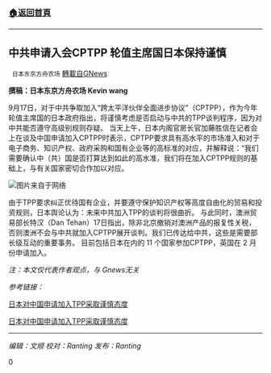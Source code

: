 ###  [:house:返回首頁](https://github.com/ourhimalayas/txt)
---


## 中共申请入会CPTPP 轮值主席国日本保持谨慎
` 日本东京方舟农场` [轉載自GNews](https://gnews.org/zh-hans/1541236/)

**撰稿：日本东京方舟农场 Kevin wang**

9月17日，对于中共争取加入“跨太平洋伙伴全面进步协议”（CPTPP），作为今年轮值主席国的日本政府指出，将谨慎考虑是否启动与中共的TPP谈判程序，因为对中共能否遵守高级别规则存疑。
当天上午，日本内阁官房长官加藤胜信在记者会上在谈及中国申请加入CPTPP时表示，CPTPP要求具有高水平的市场准入和对于电子商务、知识产权、政府采购和国有企业等的高标准的对应，并解释说：“我们需要确认中（共）国是否打算达到如此的高水准，我们将在加入CPTPP规则的基础上，与有关国家密切合作加以对应。

![](https://assets.gnews.org/wp-content/uploads/2021/09/000_12675m_0_0.jpg)图片来自于网络

由于TPP要求纠正优待国有企业，并要遵守保护知识产权等高度自由化的贸易和投资规则，日本舆论认为：未来中共加入TPP的谈判将很曲折。
与此同时，澳洲贸易部长特汉（Dan Tehan）17日指出，除非北京撤销对澳洲产品的报复性关税，否则澳洲不会与中共就加入CPTPP展开谈判。我们已传达给中共，这些是需要部长级互动的重要事务。
目前包括日本在内的 11 个国家参加CPTPP，英国在 2 月份申请加入。

*注：本文仅代表作者观点，与 Gnews无关*

*参考链接：*

[日本对中国申请加入TPP采取谨慎态度](https://agora0.gitlab.io/news/rfi/2021/09/17/RFI-%E6%97%A5%E6%9C%AC%E5%AF%B9%E4%B8%AD%E5%9B%BD%E7%94%B3%E8%AF%B7%E5%8A%A0%E5%85%A5tpp%E9%87%87%E5%8F%96%E8%B0%A8%E6%85%8E%E6%80%81%E5%BA%A6.html)

[日本对中国申请加入TPP采取谨慎态度](https://www.rfi.fr/cn/%E5%9B%BD%E9%99%85/20210917-%E6%97%A5%E6%9C%AC%E5%AF%B9%E4%B8%AD%E5%9B%BD%E7%94%B3%E8%AF%B7%E5%8A%A0%E5%85%A5tpp%E9%87%87%E5%8F%96%E8%B0%A8%E6%85%8E%E6%80%81%E5%BA%A6)

* * *

*编辑：文顺 校对：Ranting 发布：Ranting*

0
